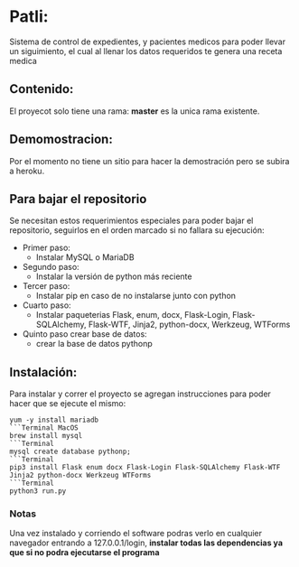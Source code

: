# Patli:
Sistema de control de expedientes, y pacientes medicos para poder llevar un siguimiento, el cual al llenar los datos requeridos te genera una receta medica

## Contenido:
El proyecot solo tiene una rama: **master** es la unica rama existente.

## Demomostracion:
Por el momento no tiene un sitio para hacer la demostración pero se subira a heroku.

## Para bajar el repositorio
Se necesitan estos requerimientos especiales para poder bajar el repositorio, seguirlos en el orden marcado si no fallara su ejecución:
* Primer paso:
    * Instalar MySQL o MariaDB
* Segundo paso: 
    * Instalar la versión de python más reciente
* Tercer paso:
    * Instalar pip en caso de no instalarse junto con python
* Cuarto paso:
    * Instalar paqueterias Flask, enum, docx, Flask-Login, Flask-SQLAlchemy, Flask-WTF, Jinja2, python-docx, Werkzeug, WTForms
* Quinto paso crear base de datos:
    * crear la base de datos pythonp

## Instalación:
Para instalar y correr el proyecto se agregan instrucciones para poder hacer que se ejecute el mismo:
```Terminal Linux
yum -y install mariadb 
```Terminal MacOS
brew install mysql
```Terminal
mysql create database pythonp;
```Terminal
pip3 install Flask enum docx Flask-Login Flask-SQLAlchemy Flask-WTF Jinja2 python-docx Werkzeug WTForms
```Terminal 
python3 run.py
```
### Notas
Una vez instalado y corriendo el software podras verlo en cualquier navegador entrando a 127.0.0.1/login, **instalar todas las dependencias ya que si no podra ejecutarse el programa**